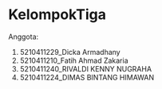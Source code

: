 # KelompokTiga
Anggota:
1. 5210411229_Dicka Armadhany
2. 5210411210_Fatih Ahmad Zakaria
3. 5210411240_RIVALDI KENNY NUGRAHA
4. 5210411224_DIMAS BINTANG HIMAWAN
